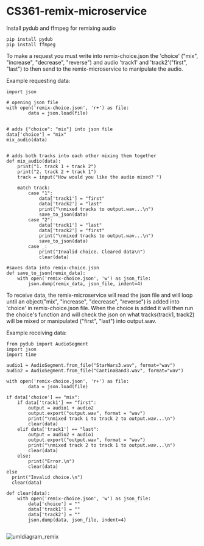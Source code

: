 # CS361-remix-microservice

Install pydub and ffmpeg for remixing audio
```
pip install pydub
pip install ffmpeg
```
To make a request you must write into remix-choice.json the 'choice' ("mix", "increase", "decrease", "reverse") and audio 'track1' and 'track2'("first", "last") to then send to the remix-microservice to manipulate the audio.   
  
Example requesting data:  
```
import json

# opening json file
with open('remix-choice.json', 'r+') as file:
        data = json.load(file)


# adds {"choice": "mix"} into json file
data['choice'] = "mix"
mix_audio(data)


# adds both tracks into each other mixing them together
def mix_audio(data):
    print("1. track 1 + track 2")
    print("2. track 2 + track 1")
    track = input("How would you like the audio mixed? ")
    
    match track:
        case "1": 
            data['track1'] = "first"
            data['track2'] = "last"
            print("\nmixed tracks to output.wav...\n")  
            save_to_json(data)
        case "2":
            data['track1'] = "last"
            data['track2'] = "first"
            print("\nmixed tracks to output.wav...\n") 
            save_to_json(data)
        case _:
            print("Invalid choice. Cleared data\n")
            clear(data)

#saves data into remix-choice.json
def save_to_json(remix_data):
    with open('remix-choice.json', 'w') as json_file:
        json.dump(remix_data, json_file, indent=4)

```  
  
To receive data, the remix-microservice will read the json file and will loop until an object("mix", "increase", "decrease", "reverse") is added into 'choice' in remix-choice.json file. 
When the choice is added it will then run the choice's function and will check the json on what tracks(track1, track2) will be mixed or manipulated ("first", "last") into output.wav.  

Example receiving data:   
```
from pydub import AudioSegment
import json
import time

audio1 = AudioSegment.from_file("StarWars3.wav", format="wav")
audio2 = AudioSegment.from_file("CantinaBand3.wav", format="wav")

with open('remix-choice.json', 'r+') as file:
        data = json.load(file)

if data['choice'] == "mix":
    if data['track1'] == "first":
        output = audio1 + audio2
        output.export("output.wav", format = "wav")
        print("\nmixed track 1 to track 2 to output.wav...\n")  
        clear(data)
    elif data['track1'] == "last":
        output = audio2 + audio1
        output.export("output.wav", format = "wav")
        print("\nmixed track 2 to track 1 to output.wav...\n") 
        clear(data)
    else: 
        print("Error.\n")
        clear(data)
else
  print("Invalid choice.\n")
  clear(data)

def clear(data):
    with open('remix-choice.json', 'w') as json_file:
        data['choice'] = ""
        data['track1'] = ""
        data['track2'] = "" 
        json.dump(data, json_file, indent=4)  
    
```

![umldiagram_remix](https://github.com/rdivino/CS361-remix-microservice/assets/61130026/c73a7f4a-0aaf-4a16-83af-af0a04371d2f)

